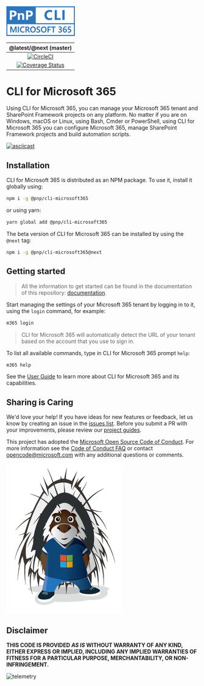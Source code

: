 <img src="./docs/docs/images/pnp-cli-microsoft365-blue.svg" alt="CLI for Microsoft 365" height=78 />

@latest/@next (master) |
:--------------: |
[![CircleCI](https://circleci.com/gh/pnp/cli-microsoft365/tree/master.svg?style=shield&circle-token=ce99e8046a231e1959248a61e7e32f9ae1abc8cf)](https://circleci.com/gh/pnp/cli-microsoft365/tree/master)|
[![Coverage Status](https://coveralls.io/repos/github/pnp/cli-microsoft365/badge.svg?branch=master)](https://coveralls.io/github/pnp/cli-microsoft365?branch=master)|

# CLI for Microsoft 365

Using CLI for Microsoft 365, you can manage your Microsoft 365 tenant and SharePoint Framework projects on any platform. No matter if you are on Windows, macOS or Linux, using Bash, Cmder or PowerShell, using CLI for Microsoft 365 you can configure Microsoft 365, manage SharePoint Framework projects and build automation scripts.

[![asciicast](https://asciinema.org/a/346365.png)](https://asciinema.org/a/346365)

## Installation

CLI for Microsoft 365 is distributed as an NPM package. To use it, install it globally using:

```sh
npm i -g @pnp/cli-microsoft365
```

or using yarn:

```sh
yarn global add @pnp/cli-microsoft365
```

The beta version of CLI for Microsoft 365 can be installed by using the `@next` tag:

```sh
npm i -g @pnp/cli-microsoft365@next
```

## Getting started

> All the information to get started can be found in the documentation of this repository: [documentation](https://pnp.github.io/cli-microsoft365).

Start managing the settings of your Microsoft 365 tenant by logging in to it, using the `login` command, for example:

```sh
m365 login
```

> CLI for Microsoft 365 will automatically detect the URL of your tenant based on the account that you use to sign in.

To list all available commands, type in CLI for Microsoft 365 prompt `help`:

```sh
m365 help
```

See the [User Guide](docs/docs/user-guide/installing-cli.md) to learn more about CLI for Microsoft 365 and its capabilities.

## Sharing is Caring

We'd love your help! If you have ideas for new features or feedback, let us know by creating an issue in the [issues list](https://github.com/pnp/cli-microsoft365/issues). Before you submit a PR with your improvements, please review our [project guides](https://github.com/pnp/cli-microsoft365/wiki).

This project has adopted the [Microsoft Open Source Code of Conduct](https://opensource.microsoft.com/codeofconduct/).
For more information see the [Code of Conduct FAQ](https://opensource.microsoft.com/codeofconduct/faq/) or
contact [opencode@microsoft.com](mailto:opencode@microsoft.com) with any additional questions or comments.

![Microsoft 365 Patterns and Practices](./docs/docs/images/parker-ms-logo-300.png)

## Disclaimer

**THIS CODE IS PROVIDED *AS IS* WITHOUT WARRANTY OF ANY KIND, EITHER EXPRESS OR IMPLIED, INCLUDING ANY IMPLIED WARRANTIES OF FITNESS FOR A PARTICULAR PURPOSE, MERCHANTABILITY, OR NON-INFRINGEMENT.**

![telemetry](https://telemetry.sharepointpnp.com/cli-microsoft365/readme)
